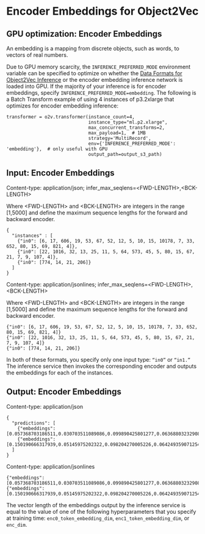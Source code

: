 # Encoder Embeddings for Object2Vec<a name="object2vec-encoder-embeddings"></a>

## GPU optimization: Encoder Embeddings<a name="object2vec-inference-gpu-optimize-encoder-embeddings"></a>

An embedding is a mapping from discrete objects, such as words, to vectors of real numbers\.

Due to GPU memory scarcity, the `INFERENCE_PREFERRED_MODE` environment variable can be specified to optimize on whether the [ Data Formats for Object2Vec Inference](object2vec-inference-formats.md) or the encoder embedding inference network is loaded into GPU\. If the majority of your inference is for encoder embeddings, specify `INFERENCE_PREFERRED_MODE=embedding`\. The following is a Batch Transform example of using 4 instances of p3\.2xlarge that optimizes for encoder embedding inference:

```
transformer = o2v.transformer(instance_count=4, 
                              instance_type="ml.p2.xlarge", 
                              max_concurrent_transforms=2,
                              max_payload=1,  # 1MB
                              strategy='MultiRecord',
                              env={'INFERENCE_PREFERRED_MODE': 'embedding'},  # only useful with GPU
                              output_path=output_s3_path)
```

## Input: Encoder Embeddings<a name="object2vec-in-encoder-embeddings-data"></a>

Content\-type: application/json; infer\_max\_seqlens=<FWD\-LENGTH>,<BCK\-LENGTH>

Where <FWD\-LENGTH> and <BCK\-LENGTH> are integers in the range \[1,5000\] and define the maximum sequence lengths for the forward and backward encoder\.

```
{
  "instances" : [
    {"in0": [6, 17, 606, 19, 53, 67, 52, 12, 5, 10, 15, 10178, 7, 33, 652, 80, 15, 69, 821, 4]},
    {"in0": [22, 1016, 32, 13, 25, 11, 5, 64, 573, 45, 5, 80, 15, 67, 21, 7, 9, 107, 4]},
    {"in0": [774, 14, 21, 206]}
  ]
}
```

Content\-type: application/jsonlines; infer\_max\_seqlens=<FWD\-LENGTH>,<BCK\-LENGTH>

Where <FWD\-LENGTH> and <BCK\-LENGTH> are integers in the range \[1,5000\] and define the maximum sequence lengths for the forward and backward encoder\.

```
{"in0": [6, 17, 606, 19, 53, 67, 52, 12, 5, 10, 15, 10178, 7, 33, 652, 80, 15, 69, 821, 4]}
{"in0": [22, 1016, 32, 13, 25, 11, 5, 64, 573, 45, 5, 80, 15, 67, 21, 7, 9, 107, 4]}
{"in0": [774, 14, 21, 206]}
```

In both of these formats, you specify only one input type: `“in0”` or `“in1.”` The inference service then invokes the corresponding encoder and outputs the embeddings for each of the instances\. 

## Output: Encoder Embeddings<a name="object2vec-out-encoder-embeddings-data"></a>

Content\-type: application/json

```
{
  "predictions": [
    {"embeddings":[0.057368703186511,0.030703511089086,0.099890425801277,0.063688032329082,0.026327300816774,0.003637571120634,0.021305780857801,0.004316598642617,0.0,0.003397724591195,0.0,0.000378780066967,0.0,0.0,0.0,0.007419463712722]},
    {"embeddings":[0.150190666317939,0.05145975202322,0.098204270005226,0.064249359071254,0.056249320507049,0.01513972133398,0.047553978860378,0.0,0.0,0.011533712036907,0.011472506448626,0.010696629062294,0.0,0.0,0.0,0.008508535102009]}
  ]
}
```

Content\-type: application/jsonlines

```
{"embeddings":[0.057368703186511,0.030703511089086,0.099890425801277,0.063688032329082,0.026327300816774,0.003637571120634,0.021305780857801,0.004316598642617,0.0,0.003397724591195,0.0,0.000378780066967,0.0,0.0,0.0,0.007419463712722]}
{"embeddings":[0.150190666317939,0.05145975202322,0.098204270005226,0.064249359071254,0.056249320507049,0.01513972133398,0.047553978860378,0.0,0.0,0.011533712036907,0.011472506448626,0.010696629062294,0.0,0.0,0.0,0.008508535102009]}
```

The vector length of the embeddings output by the inference service is equal to the value of one of the following hyperparameters that you specify at training time: `enc0_token_embedding_dim`, `enc1_token_embedding_dim`, or `enc_dim`\.